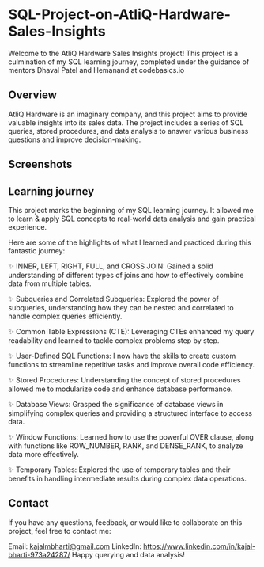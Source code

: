 # SQL-Project-on-AtliQ-Hardware-Sales-Insights

Welcome to the AtliQ Hardware Sales Insights project!
This project is a culmination of my SQL learning journey, completed under the guidance of mentors Dhaval Patel and Hemanand at codebasics.io

## Overview
AtliQ Hardware is an imaginary company, and this project aims to provide valuable insights into its sales data. The project includes a series of SQL queries, stored procedures, and data analysis to answer various business questions and improve decision-making.

## Screenshots


## Learning journey 
This project marks the beginning of my SQL learning journey. It allowed me to learn & apply SQL concepts to real-world data analysis and gain practical experience.
 
Here are some of the highlights of what I learned and practiced during this fantastic journey:

✨ INNER, LEFT, RIGHT, FULL, and CROSS JOIN: Gained a solid understanding of different types of joins and how to effectively combine data from multiple tables.

✨ Subqueries and Correlated Subqueries: Explored the power of subqueries, understanding how they can be nested and correlated to handle complex queries efficiently.

✨ Common Table Expressions (CTE): Leveraging CTEs enhanced my query readability and learned to tackle complex problems step by step.

✨ User-Defined SQL Functions: I now have the skills to create custom functions to streamline repetitive tasks and improve overall code efficiency.

✨ Stored Procedures: Understanding the concept of stored procedures allowed me to modularize code and enhance database performance.

✨ Database Views: Grasped the significance of database views in simplifying complex queries and providing a structured interface to access data.

✨ Window Functions: Learned how to use the powerful OVER clause, along with functions like ROW_NUMBER, RANK, and DENSE_RANK, to analyze data more effectively.

✨ Temporary Tables: Explored the use of temporary tables and their benefits in handling intermediate results during complex data operations.

## Contact
If you have any questions, feedback, or would like to collaborate on this project, feel free to contact me:

Email: kajalmbharti@gmail.com
LinkedIn: https://www.linkedin.com/in/kajal-bharti-973a24287/
Happy querying and data analysis!

